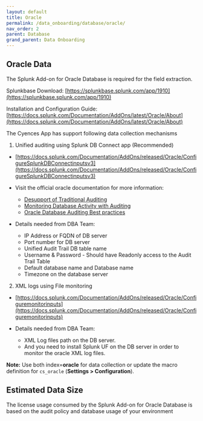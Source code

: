 ```yaml
---
layout: default
title: Oracle
permalink: /data_onboarding/database/oracle/
nav_order: 2
parent: Database
grand_parent: Data Onboarding
---
```


## **Oracle Data**

The Splunk Add-on for Oracle Database is required for the field extraction.

Splunkbase Download: 
[https://splunkbase.splunk.com/app/1910](https://splunkbase.splunk.com/app/1910)

Installation and Configuration Guide: 
[https://docs.splunk.com/Documentation/AddOns/latest/Oracle/About](https://docs.splunk.com/Documentation/AddOns/latest/Oracle/About)

The Cyences App has support following data collection mechanisms

1) Unified auditing using Splunk DB Connect app (Recommended)
* [https://docs.splunk.com/Documentation/AddOns/released/Oracle/ConfigureSplunkDBConnectinputsv3](https://docs.splunk.com/Documentation/AddOns/released/Oracle/ConfigureSplunkDBConnectinputsv3)
* Visit the official oracle documentation for more information:
    * [Desupport of Traditional Auditing](https://oracle-base.com/articles/23c/auditing-enhancements-23c)
    * [Monitoring Database Activity with Auditing](https://docs.oracle.com/en/database/oracle/oracle-database/23/dbseg/part_6.html)
    * [Oracle Database Auditing Best practices](https://www.oracle.com/docs/tech/dbsec/oracle-database-auditing-security-and-perf-best-practices.pdf)

* Details needed from DBA Team:
    * IP Address or FQDN of DB server
    * Port number for DB server
    * Unified Audit Trail DB table name
    * Username & Password - Should have Readonly access to the Audit Trail Table
    * Default database name and Database name
    * Timezone on the database server


2) XML logs using File monitoring
* [https://docs.splunk.com/Documentation/AddOns/released/Oracle/Configuremonitorinputs](https://docs.splunk.com/Documentation/AddOns/released/Oracle/Configuremonitorinputs)

* Details needed from DBA Team:
    * XML Log files path on the DB server.
    * And you need to install Splunk UF on the DB server in order to monitor the oracle XML log files.


**Note:** Use both index=**oracle** for data collection or update the macro definition for `cs_oracle` (**Settings > Configuration**). 


## Estimated Data Size

The license usage consumed by the Splunk Add-on for Oracle Database is based on the audit policy and database usage of your environment